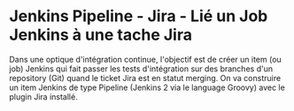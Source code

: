# Jenkins Pipeline - Jira - Lié un Job Jenkins à une tache Jira

Dans une optique d'intégration continue, l'objectif est de créer un item (ou job) Jenkins qui fait passer les tests d'intégration sur des branches d'un repository (Git) quand le ticket Jira est en statut merging. On va construire un item Jenkins de type Pipeline (Jenkins 2 via le language Groovy) avec le plugin Jira installé.

